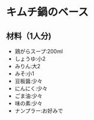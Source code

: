# キムチ鍋のベース


## 材料（1人分)
- 鶏がらスープ:200ml
- しょうゆ:小2
- みりん:大2
- みそ:小1
- 豆板醤:少々
- にんにく:少々
- ごま油:少々
- 味の素:少々
- ナンプラー:お好みで
